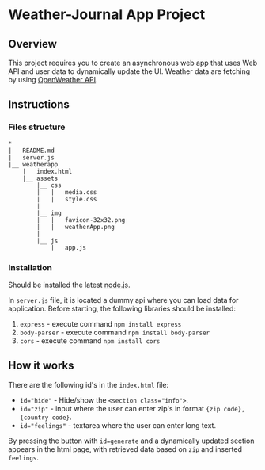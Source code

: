 # Weather-Journal App Project

## Overview
This project requires you to create an asynchronous web app that uses Web API and user data to dynamically update the UI.
Weather data are fetching by using [OpenWeather API](https://openweathermap.org/api).

## Instructions
### Files structure

```
*
|   README.md
|   server.js
|__ weatherapp
    |   index.html
    |__ assets
        |__ css
        |   |   media.css
        |   |   style.css   
        |
        |__ img
        |   |   favicon-32x32.png
        |   |   weatherApp.png
        |
        |__ js
            |   app.js
```


### Installation
Should be installed the latest [node.js](https://nodejs.org/en/).

In `server.js` file, it is located a dummy api where you can load data for application. Before starting, the following
libraries should be installed:
1) `express` - execute command `npm install express`
2) `body-parser` -  execute command `npm install body-parser`
3) `cors` -  execute command `npm install cors`

## How it works
There are the following id's in the `index.html` file:
* `id="hide"` - Hide/show the `<section class="info">`.
* `id="zip"` - input where the user can enter zip's in format `{zip code},{country code}`.
* `id="feelings"` - textarea where the user can enter long text.

By pressing the button with `id=generate` and a dynamically updated section appears in the html page,
with retrieved data based on `zip` and inserted `feelings`.



